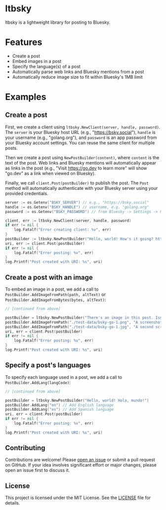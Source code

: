 # ltbsky

ltbsky is a lightweight library for posting to Bluesky.

# Features

- Create a post
- Embed images in a post
- Specify the language(s) of a post
- Automatically parse web links and Bluesky mentions from a post
- Automatically reduce image size to fit within Bluesky's 1MB limit

# Examples

## Create a post

First, we create a client using `ltbsky.NewClient(server, handle, password)`.
The `server` is your Bluesky host URL (e.g., "https://bsky.social"), `handle`
is your username (e.g., "golang.org"), and `password` is an app password from
your Bluesky account settings. You can reuse the same client for multiple
posts.

Then we create a post using `NewPostBuilder(content)`, where `content` is the
text of the post. Web links and Bluesky mentions will automatically appear as
links in the post (e.g., "Visit https://go.dev to learn more" will show
"go.dev" as a link when viewed on Bluesky).

Finally, we call `client.Post(postBuilder)` to publish the post. The `Post`
method will automatically authenticate with your Bluesky server using your
provided credentials.

```go
server := os.Getenv("BSKY_SERVER") // e.g., "https://bsky.social"
handle := os.Getenv("BSKY_HANDLE") // username, e.g. "golang.org"
password := os.Getenv("BSKY_PASSWORD") // from Bluesky -> Settings -> Privacy and security -> App passwords

client, err := ltbsky.NewClient(server, handle, password)
if err != nil {
    log.Fatalf("Error creating client: %v", err)
}
postBuilder := ltbsky.NewPostBuilder("Hello, world! How's it going? https://go.dev")
uri, err := client.Post(postBuilder)
if err != nil {
    log.Fatalf("Error posting: %v", err)
}
log.Printf("Post created with URI: %s", uri)
```

## Create a post with an image

To embed an image in a post, we add a call to
`PostBuilder.AddImageFromPath(path, altText)` or
`PostBuilder.AddImageFromBytes(bytes, altText)`:

```go
// [continued from above]

postBuilder = ltbsky.NewPostBuilder("There's an image in this post. Isn't that right, @golang.org?")
postBuilder.AddImageFromPath("./test-data/bsky-go-1.png", "A screenshot of the Go installation process")
postBuilder.AddImageFromPath("./test-data/bsky-go-1.jpg", "A second screenshot of the Go installation process")
uri, err = client.Post(postBuilder)
if err != nil {
    log.Fatalf("Error posting: %v", err)
}
log.Printf("Post created with URI: %s", uri)
```

## Specify a post's languages

To specify each language used in a post, we add a call to
`PostBuilder.AddLang(langCode)`:

```go
// [continued from above]

postBuilder = ltbsky.NewPostBuilder("Hello, world! Hola, mundo!")
postBuilder.AddLang("en") // Add English language
postBuilder.AddLang("es") // Add Spanish language
uri, err = client.Post(postBuilder)
if err != nil {
    log.Fatalf("Error posting: %v", err)
}
log.Printf("Post created with URI: %s", uri)
```

## Contributing

Contributions are welcome! Please [open an
issue](https://github.com/fflewddur/ltbsky/issues) or submit a pull request on
GitHub. If your idea involves significant effort or major changes, please open
an issue first to discuss it.

## License

This project is licensed under the MIT License. See the [LICENSE](LICENSE)
file for details.
